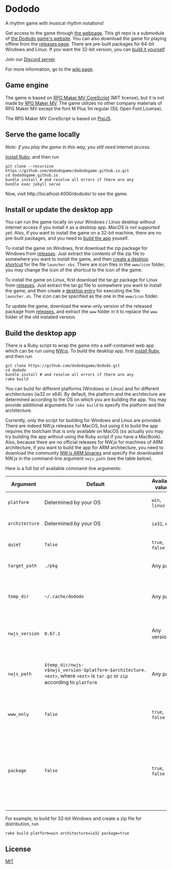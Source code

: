 # Dododo

A rhythm game with musical rhythm notations!

Get access to the game through [the webpage](https://dododogame.github.io/dododo/).
This git repo is a submodule of [the Dododo game's website](https://github.com/dododogame/dododogame.github.io/).
You can also download the game for playing offline from the [releases page](https://github.com/dododogame/dododo/releases).
There are pre-built packages for 64-bit Windows and Linux.
If you want the 32-bit version, you can [build it yourself](#build-the-desktop-app).

Join our [Discord server](https://discord.gg/yYdMw5hm2K).

For more information, go to the [wiki page](https://dododogame.github.io/wiki/).

## Game engine

The game is based on [RPG Maker MV CoreScript](https://github.com/rpgtkoolmv/corescript) (MIT license),
but it is not made by [RPG Maker MV](https://www.rpgmakerweb.com/products/rpg-maker-mv).
The game utilizes no other company materials of RPG Maker MV except the font M Plus 1m regular (SIL Open Font License).

The RPG Maker MV CoreScript is based on [PixiJS](https://pixijs.com/).

## Serve the game locally

*Note: if you play the game in this way, you still need internet access.*

[Install Ruby](https://www.ruby-lang.org/en/documentation/installation/), and then run

```shell
git clone --recursive https://github.com/dododogame/dododogame.github.io.git
cd dododogame.github.io
bundle install # and resolve all errors if there are any
bundle exec jekyll serve
```

Now, visit http://localhost:4000/dododo/ to see the game.

## Install or update the desktop app

You can run the game locally on your Windows / Linux desktop without internet access if you install it as a desktop app.
*MacOS is not supported yet.*
Also, if you want to install the game on a 32-bit machine,
there are no pre-built packages, and you need to [build the app](#build-the-desktop-app) youself.

To install the game on Windows,
first download the zip package for Windows from [releases](https://github.com/dododogame/dododo/releases).
Just extract the contents of the zip file to somewhere you want to install the game, and then
[create a desktop shortcut](https://support.microsoft.com/en-us/office/create-a-desktop-shortcut-for-an-office-program-or-file-9a8df64b-cd87-4700-95cc-4bc3e2a962da)
for the file `launcher.vbs`.
There are icon files in the `www/icon` folder,
you may change the icon of the shortcut to the icon of the game.

To install the game on Linux,
first download the tar.gz package for Linux from [releases](https://github.com/dododogame/dododo/releases).
Just extract the tar.gz file to somewhere you want to install the game, and then
create a [desktop entry](https://wiki.archlinux.org/title/desktop_entries) for executing the file `launcher.sh`.
The icon can be specified as the one in the `www/icon` folder.

To update the game, download the www-only version of the released package from
[releases](https://github.com/dododogame/dododo/releases),
and extract the `www` folder in it to replace the `www` folder of the old installed version.

## Build the desktop app

There is a Ruby script to wrap the game into a self-contained web app which can be run using [NW.js](https://nwjs.io/).
To build the desktop app, first [install Ruby](https://www.ruby-lang.org/en/documentation/installation/),
and then run

```shell
git clone https://github.com/dododogame/dododo.git
cd dododo
bundle install # and resolve all errors if there are any
rake build
```

You can build for different platforms (Windows or Linux) and for different architectures (ia32 or x64).
By default, the platform and the architecture are determined according to the OS on which you are building the app.
You may provide additional arguments for `rake build` to specify the platform and the architecture.

Currently, only the script for building for Windows and Linux are provided.
There are indeed NW.js releases for MacOS, but using it to build the app requires the toolchain that is only available on MacOS
(so actually you may try building the app without using the Ruby script if you have a MacBook).
Also, because there are no official releases for NW.js for machines of ARM architecture,
if you want to build the app for ARM architecture,
you need to download the community [NW.js ARM binaries](https://github.com/LeonardLaszlo/nw.js-armv7-binaries)
and specify the downloaded NW.js in the command-line argument `nwjs_path` (see the table below).

Here is a full list of available command-line arguments:

| Argument | Default                                                                                                                  | Available values | Description                                               |
|---------|--------------------------------------------------------------------------------------------------------------------------|------------------|-----------------------------------------------------------|
| `platform` | Determined by your OS                                                                                                    | `win`, `linux`   | The platform to build for                                 |
| `architecture` | Determined by your OS                                                                                                    | `ia32`, `x64`     | The architecture to build for                             |
| `quiet` | `false`                                                                                                                   | `true`, `false` | Whether to supress output                                 |
| `target_path` | `./pkg`                                                                                                                  | Any path | The path to the output directory                          |
| `temp_dir` | `~/.cache/dododo`                                                                                                        | Any path | The directory to store some downloaded or extracted files |
| `nwjs_version` | `0.67.1`                                                                                                                 | Any version | The version of NW.js to use if it is to be downloaded     |
| `nwjs_path` | `$temp_dir/nwjs-v$nwjs_version-$platform-$architecture.<ext>`, where `<ext>` is `tar.gz` or `zip` according to `platform` | Any path | The pre-downloaded NW.js to be used; will download for you if non-exist |
| `www_only` | `false`                                                                                                                  | `true`, `false` | Whether to build only the web files; no NW.js if true |
| `package` | `false` | `true`, `false` | Whether to package the app for distribution after building completes; will create a .tar.gz or .zip file according to `platform` |

For example, to build for 32-bit Windows and create a zip file for distribution, run

```shell
rake build platform=win architecture=ia32 package=true
```

## License

[MIT](https://opensource.org/licenses/MIT)
